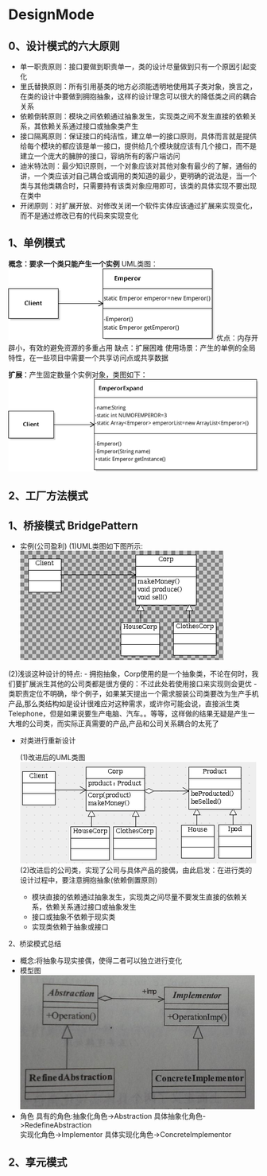 # DesignMode
0、设计模式的六大原则
------------
* 单一职责原则：接口要做到职责单一，类的设计尽量做到只有一个原因引起变化
* 里氏替换原则：所有引用基类的地方必须能透明地使用其子类对象，换言之，在类的设计中要做到拥抱抽象，这样的设计理念可以很大的降低类之间的耦合关系
* 依赖倒转原则：模块之间依赖通过抽象发生，实现类之间不发生直接的依赖关系，其依赖关系通过接口或抽象类产生
* 接口隔离原则：保证接口的纯洁性，建立单一的接口原则，具体而言就是提供给每个模块的都应该是单一接口，提供给几个模块就应该有几个接口，而不是建立一个庞大的臃肿的接口，容纳所有的客户端访问
* 迪米特法则：最少知识原则，一个对象应该对其他对象有最少的了解，通俗的讲，一个类应该对自己耦合或调用的类知道的最少，更明确的说法是，当一个类与其他类耦合时，只需要持有该类对象应用即可，该类的具体实现不要出现在类中
*  开闭原则：对扩展开放、对修改关闭一个软件实体应该通过扩展来实现变化，而不是通过修改已有的代码来实现变化

1、单例模式
------------------------
**概念：要求一个类只能产生一个实例**
UML类图：
![单例模式类图](./src/main/resources/Emperor.png)
优点：内存开辟小，有效的避免资源的多重占用
缺点：扩展困难
使用场景：产生的单例的全局特性，在一些项目中需要一个共享访问点或共享数据

**扩展**：产生固定数量个实例对象，类图如下：
![](./src/main/resources/EmperorExpand.png)

2、工厂方法模式
---------------------------




1、桥接模式 BridgePattern
----------------
* 实例(公司盈利)
 (1)UML类图如下图所示:
 ![公司盈利的类图](./src/main/resources/productprofit.png)
 
 (2)浅谈这种设计的特点:
 	- 拥抱抽象，Corp使用的是一个抽象类，不论在何时，我们要扩展派生其他的公司类都是很方便的：不过此处若使用接口来实现则会更优
 	- 类职责定位不明确，举个例子，如果某天提出一个需求服装公司类要改为生产手机产品,那么类结构如是设计很难应对这种需求，或许你可能会说，直接派生类Telephone，但是如果说要生产电脑、汽车。。等等，这样做的结果无疑是产生一大堆的公司类，而实际正真需要的产品,产品和公司关系耦合的太死了

* 对类进行重新设计

  (1)改进后的UML类图
  ![改进后的类图](./src/main/resources/productprofit2.png)
  (2)改进后的公司类，实现了公司与具体产品的接偶，由此启发：在进行类的设计过程中，要注意拥抱抽象(依赖倒置原则)
  * 模块直接的依赖通过抽象发生，实现类之间尽量不要发生直接的依赖关系，依赖关系通过接口或抽象发生
  * 接口或抽象不依赖于现实类
  * 实现类依赖于抽象或接口

2、桥梁模式总结
* 概念:将抽象与现实接偶，使得二者可以独立进行变化
* 模型图
 ![](./src/main/resources/improvePic.png)
* 角色 具有的角色:抽象化角色->Abstraction	具体抽象化角色->RedefineAbstraction  
实现化角色->Implementor  具体实现化角色->ConcreteImplementor

2、享元模式
--------------------
